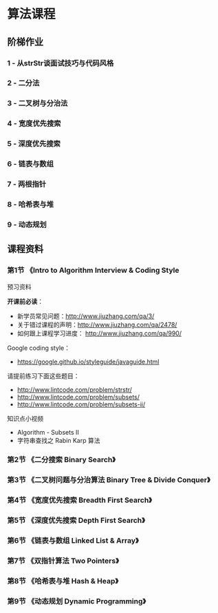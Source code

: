 # 算法课程


## 阶梯作业
### 1 - 从strStr谈面试技巧与代码风格
### 2 - 二分法
### 3 - 二叉树与分治法
### 4 - 宽度优先搜索
### 5 - 深度优先搜索
### 6 - 链表与数组
### 7 - 两根指针
### 8 - 哈希表与堆
### 9 - 动态规划



## 课程资料
### 第1节 《Intro to Algorithm Interview & Coding Style
预习资料

**开课前必读**：

- 新学员常见问题：http://www.jiuzhang.com/qa/3/
- 关于错过课程的声明：http://www.jiuzhang.com/qa/2478/
- 如何跟上课程学习进度： http://www.jiuzhang.com/qa/990/

Google coding style：
- https://google.github.io/styleguide/javaguide.html

请提前练习下面这些题目：
- http://www.lintcode.com/problem/strstr/
- http://www.lintcode.com/problem/subsets/
- http://www.lintcode.com/problem/subsets-ii/

知识点小视频
- Algorithm - Subsets II
- 字符串查找之 Rabin Karp 算法

### 第2节 《二分搜索 Binary Search》

### 第3节 《二叉树问题与分治算法 Binary Tree & Divide Conquer》

### 第4节 《宽度优先搜索 Breadth First Search》

### 第5节 《深度优先搜索 Depth First Search》

### 第6节 《链表与数组 Linked List & Array》

### 第7节 《双指针算法 Two Pointers》

### 第8节 《哈希表与堆 Hash & Heap》

### 第9节 《动态规划 Dynamic Programming》
